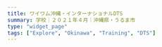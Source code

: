```yaml
---
title: ワイワム沖縄・インターナショナルDTS
summary: 学校｜２０２１年４月｜沖縄県・うるま市
type: "widget_page"
tags: ["Explore", "Okinawa", "Training", "DTS"]
---
```


